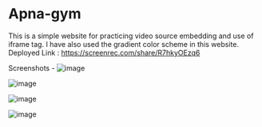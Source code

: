 # Apna-gym

This is a simple website for practicing video source embedding and use of iframe tag.
I have also used the gradient color scheme in this website.
Deployed Link : https://screenrec.com/share/R7hkyOEzq6

Screenshots - 
![image](https://github.com/koustavmoitra/Apna-gym/assets/78336764/06a3f63e-5ac2-4482-ae57-3cadb32d0cee)

![image](https://github.com/koustavmoitra/Apna-gym/assets/78336764/a67db5d7-2f35-45fd-8f2f-d7c40e8bb434)

![image](https://github.com/koustavmoitra/Apna-gym/assets/78336764/5612a534-9d63-455e-b921-c92ac14d7de2)

![image](https://github.com/koustavmoitra/Apna-gym/assets/78336764/363aee8e-5c5d-48e8-9013-06f123a764a7)



